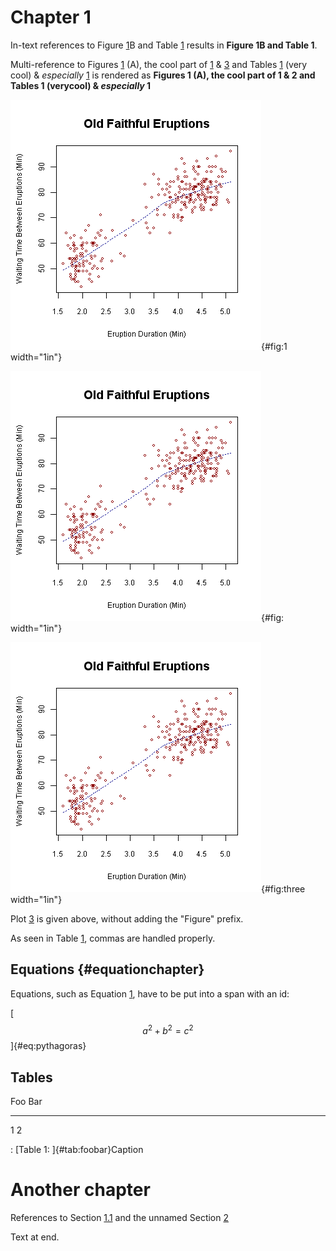 # Chapter 1

In-text references to Figure [1](#fig:1)B and Table [1](#tab:foobar)
results in **Figure 1B and Table 1**.

Multi-reference to Figures [1](#fig:1) (A), the cool part of
[1](#fig:1) & [3](#fig:three) and Tables [1](#tab:foobar) (very
cool) & *especially* [1](#tab:foobar) is rendered as **Figures 1 (A),
the cool part of 1 & 2 and Tables 1 (verycool) & *especially* 1**

![Figure 1: The number one.](img/fig-1.png){#fig:1 width="1in"}

![Figure 2: The unlabeled number two.](img/fig-1.png){#fig: width="1in"}

![Figure 3: The number three.](img/fig-1.png){#fig:three width="1in"}

Plot [3](#fig:three) is given above, without adding the "Figure" prefix.

As seen in Table [1](#tab:foobar), commas are handled properly.

## Equations {#equationchapter}

Equations, such as Equation [1](#eq:pythagoras), have to be put into a
span with an id:

[$$a^2 + b^2 = c^2$$]{#eq:pythagoras}

## Tables

  Foo   Bar
  ----- -----
  1     2

  : [Table 1: ]{#tab:foobar}Caption

# Another chapter

References to Section [1.1](#equationchapter) and the unnamed
Section [2](#another-chapter)

Text at end.
